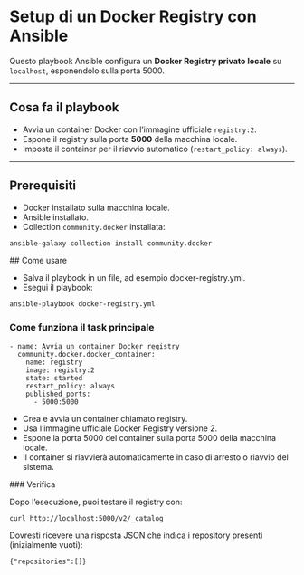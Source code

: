 # Setup di un Docker Registry con Ansible

Questo playbook Ansible configura un **Docker Registry privato locale** su `localhost`, esponendolo sulla porta 5000.

---

## Cosa fa il playbook

- Avvia un container Docker con l’immagine ufficiale `registry:2`.
- Espone il registry sulla porta **5000** della macchina locale.
- Imposta il container per il riavvio automatico (`restart_policy: always`).

---

## Prerequisiti

- Docker installato sulla macchina locale.
- Ansible installato.
- Collection `community.docker` installata:

```bash
ansible-galaxy collection install community.docker
```
## Come usare

- Salva il playbook in un file, ad esempio docker-registry.yml.
- Esegui il playbook:

```bash
ansible-playbook docker-registry.yml
```

### Come funziona il task principale
```
- name: Avvia un container Docker registry
  community.docker.docker_container:
    name: registry
    image: registry:2
    state: started
    restart_policy: always
    published_ports:
      - 5000:5000
```
- Crea e avvia un container chiamato registry.
- Usa l’immagine ufficiale Docker Registry versione 2.
- Espone la porta 5000 del container sulla porta 5000 della macchina locale.
- Il container si riavvierà automaticamente in caso di arresto o riavvio del sistema.

### Verifica

Dopo l’esecuzione, puoi testare il registry con:
```
curl http://localhost:5000/v2/_catalog
```

Dovresti ricevere una risposta JSON che indica i repository presenti (inizialmente vuoti):
```
{"repositories":[]}
```